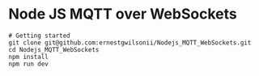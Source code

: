 # Node JS MQTT over WebSockets

```
# Getting started
git clone git@github.com:ernestgwilsonii/Nodejs_MQTT_WebSockets.git
cd Nodejs_MQTT_WebSockets
npm install
npm run dev
```